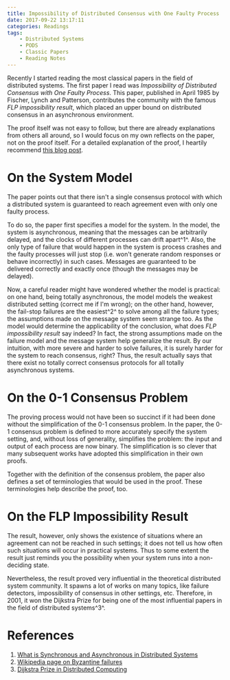 ```yaml
---
title: Impossibility of Distributed Consensus with One Faulty Process
date: 2017-09-22 13:17:11
categories: Readings
tags:
    - Distributed Systems
    - PODS
    - Classic Papers
    - Reading Notes
---
```


Recently I started reading the most classical papers in the field of distributed systems.
The first paper I read was *Impossibility of Distributed Consensus with One Faulty Process*.
This paper, published in April 1985 by Fischer, Lynch and Patterson, contributes the community
with the famous *FLP impossibility result*, which placed an upper bound on distributed consensus
in an asynchronous environment.

The proof itself was not easy to follow, but there are already explanations from others all
around, so I would focus on my own reflects on the paper, not on the proof itself.
For a detailed explanation of the proof, I heartily recommend
[this blog post](http://the-paper-trail.org/blog/a-brief-tour-of-flp-impossibility/).

<!-- more -->

# On the System Model

The paper points out that there isn't a single consensus protocol with which a distributed
system is guaranteed to reach agreement even with only one faulty process.

To do so, the paper first specifies a model for the system. In the model, the system is asynchronous,
meaning that the messages can be arbitrarily delayed, and the clocks of different processes can drift apart^1^.
Also, the only type of failure that would happen in the system is process crashes and the faulty
processes will just stop (i.e. won't generate random responses or behave incorrectly) in such cases.
Messages are guaranteed to be delivered correctly and exactly once (though the messages may be delayed).

Now, a careful reader might have wondered whether the model is practical: on one hand, being totally
asynchronous, the model models the weakest distributed setting (correct me if I'm wrong); on the other hand,
however, the fail-stop failures are the easiest^2^ to solve among all the failure types; the assumptions made on
the message system seem strange too. As the model would determine the applicability of the conclusion, what
does *FLP impossibility result* say indeed? In fact, the strong assumptions made on the failure model
and the message system help generalize the result. By our intuition, with more severe and harder to solve failures,
it is surely harder for the system to reach consensus, right? Thus, the result actually
says that there exist no totally correct consensus protocols for all totally asynchronous systems.


# On the 0-1 Consensus Problem

The proving process would not have been so succinct if it had been done without the simplification of the
0-1 consensus problem. In the paper, the 0-1 consensus problem is defined to more accurately specify the
system setting, and, without loss of generality, simplifies the problem:
the input and output of each process are now binary. The simplification is so clever that many subsequent
works have adopted this simplification in their own proofs.

Together with the definition of the consensus problem, the paper also defines a set of terminologies that
would be used in the proof. These terminologies help describe the proof, too.


# On the FLP Impossibility Result

The result, however, only shows the existence of situations where an agreement can not be reached in
such settings; it does not tell us how often such situations will occur in practical systems.
Thus to some extent the result just reminds you the possibility when your system runs into a non-deciding state.

Nevertheless, the result proved very influential in the theoretical distributed system community.
It spawns a lot of works on many topics, like failure detectors, impossibility of consensus in other settings, etc.
Therefore, in 2001, it won the Dijkstra Prize for being one of the most influential papers in the field of
distributed systems^3^.


# References

1. [What is Synchronous and Asynchronous in Distributed Systems](https://www.quora.com/What-is-synchronous-and-asynchrounous-in-distributed-systems)
2. [Wikipedia page on Byzantine failures](https://en.wikipedia.org/wiki/Byzantine_fault_tolerance)
3. [Dijkstra Prize in Distributed Computing](https://www.podc.org/dijkstra/)
